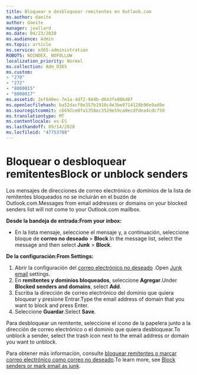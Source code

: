 ```yaml
---
title: Bloquear o desbloquear remitentes en Outlook.com
ms.author: daeite
author: daeite
manager: joallard
ms.date: 04/23/2020
ms.audience: Admin
ms.topic: article
ms.service: o365-administration
ROBOTS: NOINDEX, NOFOLLOW
localization_priority: Normal
ms.collection: Adm_O365
ms.custom:
- "270"
- "272"
- "8000015"
- "8000017"
ms.assetid: 2ef840ec-7e1a-4df2-944b-d643fe08bd8f
ms.openlocfilehash: ba52dacf8e357b1910c4e3be8714128b96e9ad0e
ms.sourcegitcommit: c6692ce0fa1358ec3529e59ca0ecdfdea4cdc759
ms.translationtype: MT
ms.contentlocale: es-ES
ms.lasthandoff: 09/14/2020
ms.locfileid: "47753708"
---
```

# <a name="block-or-unblock-senders"></a><span data-ttu-id="c83d7-102">Bloquear o desbloquear remitentes</span><span class="sxs-lookup"><span data-stu-id="c83d7-102">Block or unblock senders</span></span>

<span data-ttu-id="c83d7-103">Los mensajes de direcciones de correo electrónico o dominios de la lista de remitentes bloqueados no se incluirán en el buzón de Outlook.com.</span><span class="sxs-lookup"><span data-stu-id="c83d7-103">Messages from email addresses or domains on your blocked senders list will not come to your Outlook.com mailbox.</span></span>

<span data-ttu-id="c83d7-104">**Desde la bandeja de entrada:**</span><span class="sxs-lookup"><span data-stu-id="c83d7-104">**From your inbox:**</span></span>

- <span data-ttu-id="c83d7-105">En la lista mensaje, seleccione el mensaje y, a continuación, seleccione bloque de **correo no deseado**  >  **Block**.</span><span class="sxs-lookup"><span data-stu-id="c83d7-105">In the message list, select the message and then select **Junk** > **Block**.</span></span>

<span data-ttu-id="c83d7-106">**De la configuración:**</span><span class="sxs-lookup"><span data-stu-id="c83d7-106">**From Settings:**</span></span>

1. <span data-ttu-id="c83d7-107">Abrir la configuración del [correo electrónico no deseado](https://outlook.live.com/mail/options/mail/junkEmail) .</span><span class="sxs-lookup"><span data-stu-id="c83d7-107">Open [Junk email](https://outlook.live.com/mail/options/mail/junkEmail) settings.</span></span>
2. <span data-ttu-id="c83d7-108">En **remitentes y dominios bloqueados**, seleccione **Agregar**.</span><span class="sxs-lookup"><span data-stu-id="c83d7-108">Under **Blocked senders and domains**, select **Add**.</span></span>
3. <span data-ttu-id="c83d7-109">Escriba la dirección de correo electrónico del dominio que quiera bloquear y presione Entrar.</span><span class="sxs-lookup"><span data-stu-id="c83d7-109">Type the email address of domain that you want to block and press Enter.</span></span>
4. <span data-ttu-id="c83d7-110">Seleccione **Guardar**.</span><span class="sxs-lookup"><span data-stu-id="c83d7-110">Select **Save**.</span></span>

<span data-ttu-id="c83d7-111">Para desbloquear un remitente, seleccione el icono de la papelera junto a la dirección de correo electrónico o el dominio que quiera desbloquear.</span><span class="sxs-lookup"><span data-stu-id="c83d7-111">To unblock a sender, select the trash icon next to the email address or domain you want to unblock.</span></span>

<span data-ttu-id="c83d7-112">Para obtener más información, consulte [bloquear remitentes o marcar correo electrónico como correo no deseado](https://support.office.com/article/a3ece97b-82f8-4a5e-9ac3-e92fa6427ae4?wt.mc_id=Office_Outlook_com_Alchemy).</span><span class="sxs-lookup"><span data-stu-id="c83d7-112">To learn more, see [Block senders or mark email as junk](https://support.office.com/article/a3ece97b-82f8-4a5e-9ac3-e92fa6427ae4?wt.mc_id=Office_Outlook_com_Alchemy).</span></span>